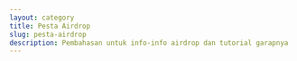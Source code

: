 ```yaml
---
layout: category
title: Pesta Airdrop
slug: pesta-airdrop
description: Pembahasan untuk info-info airdrop dan tutorial garapnya
---
```


